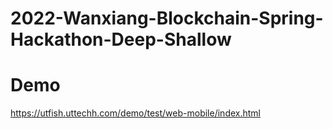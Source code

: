 # 2022-Wanxiang-Blockchain-Spring-Hackathon-Deep-Shallow

# Demo

https://utfish.uttechh.com/demo/test/web-mobile/index.html
